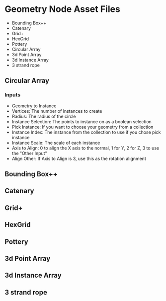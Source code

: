 # Geometry Node Asset Files

  - Bounding Box++
  - Catenary
  - Grid+
  - HexGrid
  - Pottery
  - Circular Array
  - 3d Point Array
  - 3d Instance Array
  - 3 strand rope

## Circular Array
### Inputs

  - Geometry to Instance
  - Vertices: The number of instances to create
  - Radius: The radius of the circle
  - Instance Selection: The points to instance on as a boolean selection
  - Pick Instance: If you want to choose your geometry from a collection
  - Instance Index: The instance from the collection to use if you chose pick instance
  - Instance Scale: The scale of each instance
  - Axis to Align: 0 to align the X axis to the normal, 1 for Y, 2 for Z, 3 to use the "Other Input"
  - Align Other: If Axis to Align is 3, use this as the rotation alignment
    
## Bounding Box++
## Catenary
## Grid+
## HexGrid
## Pottery  
## 3d Point Array
## 3d Instance Array
## 3 strand rope
